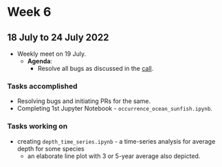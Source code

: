# Week 6
## 18 July to 24 July 2022
+ Weekly meet on 19 July.
    + **Agenda**:
        + Resolve all bugs as discussed in the [call](../notes/07-19.md).

### Tasks accomplished
+ Resolving bugs and initiating PRs for the same.
+ Completing 1st Jupyter Notebook - `occurrence_ocean_sunfish.ipynb`.

### Tasks working on
+ creating `depth_time_series.ipynb` - a time-series analysis for average depth for some species
    + an elaborate line plot with 3 or 5-year average also depicted.
